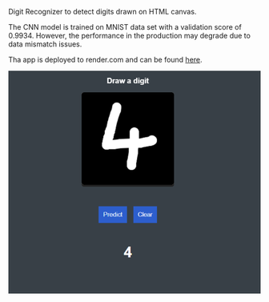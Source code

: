 Digit Recognizer to detect digits drawn on HTML canvas.

The CNN model is trained on MNIST data set with a validation score of 0.9934. However, the performance in the production may degrade due to data mismatch issues.

Tha app is deployed to render.com and can be found <a href="https://digit-recognizer-app.onrender.com">here</a>.


![demo](images/demo.png)
